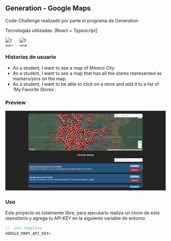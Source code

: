 ## Generation - Google Maps

Code-Challenge realizado por parte el programa de Generation

Tecnologias utilizadas: [React + Typescript]
<div style="display:flex; gap:1rem">
  <img align="center" src="https://cdn.jsdelivr.net/npm/simple-icons@3.0.1/icons/react.svg" alt="react" height="28px" width="28px" />
  <img align="center" src="https://cdn.jsdelivr.net/npm/simple-icons@3.0.1/icons/typescript.svg" alt="typescript" height="28px" width="28px" />
</div>

### Historias de usuario
- As a student, I want to see a map of Mexico City
- As a student, I want to see a map that has all the stores represented as markers/pins on the map.
- As a student, I want to be able to click on a store and add it to a list of 'My Favorite Stores'.

### Preview
<img src="./public/proyect_preview.jpg" />

### Uso
Este proyecto es totalmente libre, para ejecutarlo realiza un clone de este repositorio y agrega tu API KEY en la siguiente variable de entorno
```ts
// .env.template
GOOGLE_MAPS_API_KEY=
```